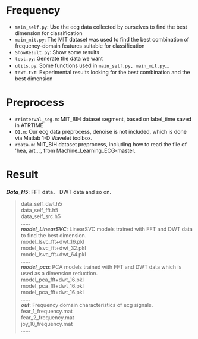 Frequency
=====  
  * `main_self.py`:  Use the ecg data collected by ourselves to find the best dimension for classification  
  * `main_mit.py`: The MIT dataset was used to find the best combination of frequency-domain features suitable for classification  
  * `ShowResult.py`: Show some results  
  * `test.py`: Generate the data we want  
  * `utils.py`: Some functions used in `main_self.py`、`main_mit.py`...  
  * `text.txt`: Experimental results looking for the best combination and the best dimension  

Preprocess
===== 
  * `rrinterval_seg.m`: MIT_BIH dataset segment, based on label_time saved in ATRTIME  
  * `Q1.m`: Our ecg data preprocess, denoise is not included, which is done via Matlab 1-D Wavelet toolbox.  
  * `rdata.m`: MIT_BIH dataset preprocess, including how to read the file of 'hea, art...', from Machine_Learning_ECG-master.  

Result
=====  
  ***Data_H5***: FFT data、 DWT data and so on.    
  > data_self_dwt.h5  
  > data_self_fft.h5  
  > data_self_src.h5  
  >  ......  
  ***model_LinearSVC***: LinearSVC models trained with FFT and DWT data to find the best dimension.  
  > model_lsvc_fft+dwt_16.pkl  
  > model_lsvc_fft+dwt_32.pkl  
  > model_lsvc_fft+dwt_64.pkl  
  >  ......  
  ***model_pca***: PCA  models trained with FFT and DWT data which is used as a dimension reduction.  
  > model_pca_fft+dwt_16.pkl  
  > model_pca_fft+dwt_16.pkl  
  > model_pca_fft+dwt_16.pkl  
  >  ......  
  ***out***: Frequency domain characteristics of ecg signals.  
  > fear_1_frequency.mat  
  > fear_2_frequency.mat  
  > joy_10_frequency.mat  
  >  ......  